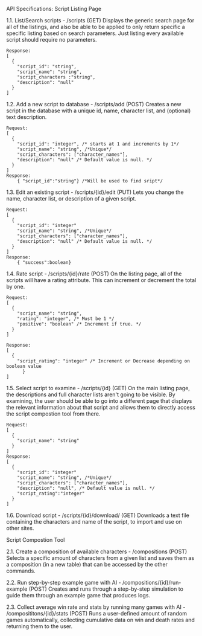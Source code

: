 API Specifications:
Script Listing Page

1.1. List/Search scripts - /scripts (GET)
	Displays the generic search page for all of the listings, and also be able to be applied to only return specific a specific listing based on search parameters. Just listing every available script should require no parameters. 
	
 	Response:  
 	[ 
  	  {
     	"script_id": "string", 
		"script_name": "string", 
 		"script_characters :"string", 
   		"description": "null"
	  } 
	]

1.2. Add a new script to database - /scripts/add (POST)
  Creates a new script in the database with a unique id, name, character list, and (optional) text description. 

	Request: 
  	[ 
  	  {
     	"script_id": "integer", /* starts at 1 and increments by 1*/
	 	"script_name": "string", /*Unique*/
  		"script_characters": ["character_names"],
  		"description": "null" /* Default value is null. */
  	  } 
  	]
	Response: 
		{ "script_id":"string"} /*Will be used to find sript*/ 

1.3. Edit an existing script - /scripts/{id}/edit (PUT)
  Lets you change the name, character list, or description of a given script.
	
 	Request: 
	[  
 	  {
    	"script_id": "integer"
  		"script_name": "string", /*Unique*/
  		"script_characters": ["character_names"],
  		"description": "null" /* Default value is null. */
  	  } 
  	]
	Response:
		{ "success":boolean} 

1.4. Rate script - /scripts/{id}/rate (POST)
  On the listing page, all of the scripts will have a rating attribute. This can increment or decrement the total by one. 

  	Request:
	[  
 	  {
    	"script_name": "string", 
  		"rating": "integer", /* Must be 1 */
  		"positive": "boolean" /* Increment if true. */
  	  } 
  	]
 
 	Response:
  	[
   	  {
		"script_rating": "integer" /* Increment or Decrease depending on boolean value	
      	  }
	]
1.5. Select script to examine - /scripts/{id} (GET)
  On the main listing page, the descriptions and full character lists aren't going to be visible. By examining, the user should be able to go into a different page that displays the relevant information about that script and allows them to directly access the script compostion tool from there.
	
 	Request:
 	[  
 	  {
		"script_name": "string"
   	  }
	]
  	Response: 
	[  
 	  {
    	"script_id": "integer"
  		"script_name": "string", /*Unique*/
  		"script_characters": ["character_names"],
  		"description": "null", /* Default value is null. */
    	"script_rating":"integer"
  	  } 
  	]

1.6. Download script - /scripts/{id}/download/ (GET)
  Downloads a text file containing the characters and name of the script, to import and use on other sites.

Script Compostion Tool

2.1. Create a composition of available characters - /compositions (POST)
  Selects a specific amount of characters from a given list and saves them as a composition (in a new table) that can be accessed by the other commands.

2.2. Run step-by-step example game with AI - /compositions/{id}/run-example (POST)
  Creates and runs through a step-by-step simulation to guide them through an example game that produces logs.

2.3. Collect average win rate and stats by running many games with AI - /composititons/{id}/stats (POST)
  Runs a user-defined amount of random games automatically, collecting cumulative data on win and death rates and returning them to the user.
